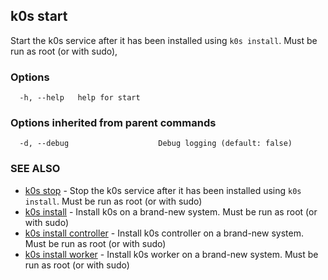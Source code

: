 ## k0s start

Start the k0s service after it has been installed using `k0s install`. Must be run as root (or with sudo),

### Options

```shell
  -h, --help   help for start
```

### Options inherited from parent commands

```shell
  -d, --debug                    Debug logging (default: false)
```

### SEE ALSO

* [k0s stop](k0s_stop.md) - Stop the k0s service after it has been installed using `k0s install`. Must be run as root (or with sudo)
* [k0s install](k0s_install.md) - Install k0s on a brand-new system. Must be run as root (or with sudo)
* [k0s install controller](k0s_install_controller.md) - Install k0s controller on a brand-new system. Must be run as root (or with sudo)
* [k0s install worker](k0s_install_worker.md) - Install k0s worker on a brand-new system. Must be run as root (or with sudo)
